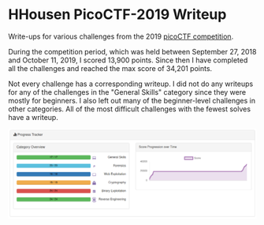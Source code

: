 # HHousen PicoCTF-2019 Writeup

Write-ups for various challenges from the 2019 [picoCTF competition](https://2019game.picoctf.com/).

During the competition period, which was held between September 27, 2018 and October 11, 2019, I scored 13,900 points. Since then I have completed all the challenges and reached the max score of 34,201 points.

Not every challenge has a corresponding writeup. I did not do any writeups for any of the challenges in the "General Skills" category since they were mostly for beginners. I also left out many of the beginner-level challenges in other categories. All of the most difficult challenges with the fewest solves have a writeup.

![PicoCTF Progress Tracker Screenshot](picoctf_progress_tracker.png)